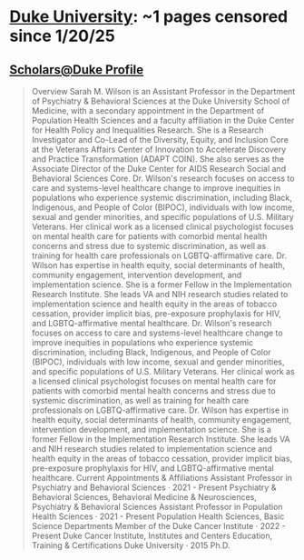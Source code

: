 



# [Duke University](duke.edu): ~1 pages censored since 1/20/25

## [Scholars@Duke Profile](https://scholars.duke.edu/person/Sarah.Wilson)


> Overview Sarah M. Wilson is an Assistant Professor in the Department of Psychiatry & Behavioral Sciences at the Duke University School of Medicine, with a secondary appointment in the Department of Population Health Sciences and a faculty affiliation in the Duke Center for Health Policy and Inequalities Research. She is a Research Investigator and Co-Lead of the Diversity, Equity, and Inclusion Core at the Veterans Affairs Center of Innovation to Accelerate Discovery and Practice Transformation (ADAPT COIN). She also serves as the Associate Director of the Duke Center for AIDS Research Social and Behavioral Sciences Core. Dr. Wilson's research focuses on access to care and systems-level healthcare change to improve inequities in populations who experience systemic discrimination, including Black, Indigenous, and People of Color (BIPOC), individuals with low income, sexual and gender minorities, and specific populations of U.S. Military Veterans. Her clinical work as a licensed clinical psychologist focuses on mental health care for patients with comorbid mental health concerns and stress due to systemic discrimination, as well as training for health care professionals on LGBTQ-affirmative care. Dr. Wilson has expertise in health equity, social determinants of health, community engagement, intervention development, and implementation science. She is a former Fellow in the Implementation Research Institute. She leads VA and NIH research studies related to implementation science and health equity in the areas of tobacco cessation, provider implicit bias, pre-exposure prophylaxis for HIV, and LGBTQ-affirmative mental healthcare. Dr. Wilson's research focuses on access to care and systems-level healthcare change to improve inequities in populations who experience systemic discrimination, including Black, Indigenous, and People of Color (BIPOC), individuals with low income, sexual and gender minorities, and specific populations of U.S. Military Veterans. Her clinical work as a licensed clinical psychologist focuses on mental health care for patients with comorbid mental health concerns and stress due to systemic discrimination, as well as training for health care professionals on LGBTQ-affirmative care. Dr. Wilson has expertise in health equity, social determinants of health, community engagement, intervention development, and implementation science. She is a former Fellow in the Implementation Research Institute. She leads VA and NIH research studies related to implementation science and health equity in the areas of tobacco cessation, provider implicit bias, pre-exposure prophylaxis for HIV, and LGBTQ-affirmative mental healthcare. Current Appointments & Affiliations Assistant Professor in Psychiatry and Behavioral Sciences · 2021 - Present Psychiatry & Behavioral Sciences, Behavioral Medicine & Neurosciences, Psychiatry & Behavioral Sciences Assistant Professor in Population Health Sciences · 2021 - Present Population Health Sciences, Basic Science Departments Member of the Duke Cancer Institute · 2022 - Present Duke Cancer Institute, Institutes and Centers Education, Training & Certifications Duke University · 2015 Ph.D.